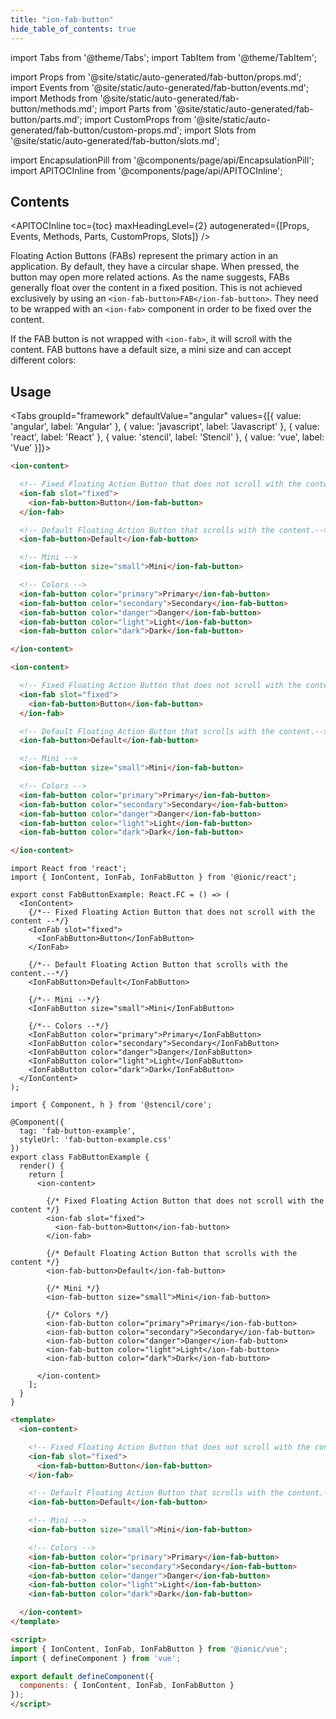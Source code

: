 ```yaml
---
title: "ion-fab-button"
hide_table_of_contents: true
---
```

import Tabs from '@theme/Tabs';
import TabItem from '@theme/TabItem';

import Props from '@site/static/auto-generated/fab-button/props.md';
import Events from '@site/static/auto-generated/fab-button/events.md';
import Methods from '@site/static/auto-generated/fab-button/methods.md';
import Parts from '@site/static/auto-generated/fab-button/parts.md';
import CustomProps from '@site/static/auto-generated/fab-button/custom-props.md';
import Slots from '@site/static/auto-generated/fab-button/slots.md';

<head>
  <title>Floating Action Button | Ionic FAB Button Icon for Primary Action</title>
  <meta name="description" content="Floating Action Buttons (FABs) represent the primary action in an app. The icons are circular and, when pressed, the button may open more related actions." />
</head>

import EncapsulationPill from '@components/page/api/EncapsulationPill';
import APITOCInline from '@components/page/api/APITOCInline';

<EncapsulationPill type="shadow" />

<h2 className="table-of-contents__title">Contents</h2>

<APITOCInline
  toc={toc}
  maxHeadingLevel={2}
  autogenerated={[Props, Events, Methods, Parts, CustomProps, Slots]}
/>



Floating Action Buttons (FABs) represent the primary action in an application. By default, they have a circular shape. When pressed, the button may open more related actions. As the name suggests, FABs generally float over the content in a fixed position. This is not achieved exclusively by using an `<ion-fab-button>FAB</ion-fab-button>`. They need to be wrapped with an `<ion-fab>` component in order to be fixed over the content.

If the FAB button is not wrapped with `<ion-fab>`, it will scroll with the content. FAB buttons have a default size, a mini size and can accept different colors:



## Usage

<Tabs groupId="framework" defaultValue="angular" values={[{ value: 'angular', label: 'Angular' }, { value: 'javascript', label: 'Javascript' }, { value: 'react', label: 'React' }, { value: 'stencil', label: 'Stencil' }, { value: 'vue', label: 'Vue' }]}>

<TabItem value="angular">

```html
<ion-content>

  <!-- Fixed Floating Action Button that does not scroll with the content -->
  <ion-fab slot="fixed">
    <ion-fab-button>Button</ion-fab-button>
  </ion-fab>

  <!-- Default Floating Action Button that scrolls with the content.-->
  <ion-fab-button>Default</ion-fab-button>

  <!-- Mini -->
  <ion-fab-button size="small">Mini</ion-fab-button>

  <!-- Colors -->
  <ion-fab-button color="primary">Primary</ion-fab-button>
  <ion-fab-button color="secondary">Secondary</ion-fab-button>
  <ion-fab-button color="danger">Danger</ion-fab-button>
  <ion-fab-button color="light">Light</ion-fab-button>
  <ion-fab-button color="dark">Dark</ion-fab-button>

</ion-content>
```


</TabItem>


<TabItem value="javascript">

```html
<ion-content>

  <!-- Fixed Floating Action Button that does not scroll with the content -->
  <ion-fab slot="fixed">
    <ion-fab-button>Button</ion-fab-button>
  </ion-fab>

  <!-- Default Floating Action Button that scrolls with the content.-->
  <ion-fab-button>Default</ion-fab-button>

  <!-- Mini -->
  <ion-fab-button size="small">Mini</ion-fab-button>

  <!-- Colors -->
  <ion-fab-button color="primary">Primary</ion-fab-button>
  <ion-fab-button color="secondary">Secondary</ion-fab-button>
  <ion-fab-button color="danger">Danger</ion-fab-button>
  <ion-fab-button color="light">Light</ion-fab-button>
  <ion-fab-button color="dark">Dark</ion-fab-button>

</ion-content>
```


</TabItem>


<TabItem value="react">

```tsx
import React from 'react';
import { IonContent, IonFab, IonFabButton } from '@ionic/react';

export const FabButtonExample: React.FC = () => (
  <IonContent>
    {/*-- Fixed Floating Action Button that does not scroll with the content --*/}
    <IonFab slot="fixed">
      <IonFabButton>Button</IonFabButton>
    </IonFab>

    {/*-- Default Floating Action Button that scrolls with the content.--*/}
    <IonFabButton>Default</IonFabButton>

    {/*-- Mini --*/}
    <IonFabButton size="small">Mini</IonFabButton>

    {/*-- Colors --*/}
    <IonFabButton color="primary">Primary</IonFabButton>
    <IonFabButton color="secondary">Secondary</IonFabButton>
    <IonFabButton color="danger">Danger</IonFabButton>
    <IonFabButton color="light">Light</IonFabButton>
    <IonFabButton color="dark">Dark</IonFabButton>
  </IonContent>
);
```

</TabItem>


<TabItem value="stencil">

```tsx
import { Component, h } from '@stencil/core';

@Component({
  tag: 'fab-button-example',
  styleUrl: 'fab-button-example.css'
})
export class FabButtonExample {
  render() {
    return [
      <ion-content>

        {/* Fixed Floating Action Button that does not scroll with the content */}
        <ion-fab slot="fixed">
          <ion-fab-button>Button</ion-fab-button>
        </ion-fab>

        {/* Default Floating Action Button that scrolls with the content */}
        <ion-fab-button>Default</ion-fab-button>

        {/* Mini */}
        <ion-fab-button size="small">Mini</ion-fab-button>

        {/* Colors */}
        <ion-fab-button color="primary">Primary</ion-fab-button>
        <ion-fab-button color="secondary">Secondary</ion-fab-button>
        <ion-fab-button color="danger">Danger</ion-fab-button>
        <ion-fab-button color="light">Light</ion-fab-button>
        <ion-fab-button color="dark">Dark</ion-fab-button>

      </ion-content>
    ];
  }
}
```

</TabItem>


<TabItem value="vue">

```html
<template>
  <ion-content>

    <!-- Fixed Floating Action Button that does not scroll with the content -->
    <ion-fab slot="fixed">
      <ion-fab-button>Button</ion-fab-button>
    </ion-fab>

    <!-- Default Floating Action Button that scrolls with the content.-->
    <ion-fab-button>Default</ion-fab-button>

    <!-- Mini -->
    <ion-fab-button size="small">Mini</ion-fab-button>

    <!-- Colors -->
    <ion-fab-button color="primary">Primary</ion-fab-button>
    <ion-fab-button color="secondary">Secondary</ion-fab-button>
    <ion-fab-button color="danger">Danger</ion-fab-button>
    <ion-fab-button color="light">Light</ion-fab-button>
    <ion-fab-button color="dark">Dark</ion-fab-button>

  </ion-content>
</template>

<script>
import { IonContent, IonFab, IonFabButton } from '@ionic/vue';
import { defineComponent } from 'vue';

export default defineComponent({
  components: { IonContent, IonFab, IonFabButton }
});
</script>
```


</TabItem>

</Tabs>

<Props />
<Events />
<Methods />
<Parts />
<CustomProps />
<Slots />